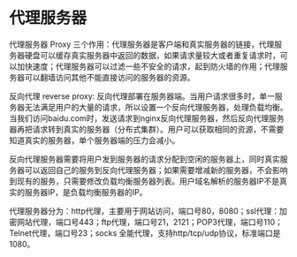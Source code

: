 # 代理服务器

代理服务器 Proxy 三个作用：代理服务器是客户端和真实服务器的链接，代理服务器硬盘可以缓存真实服务器中返回的数据，如果请求量较大或者重复请求时，可以加快速度；代理服务器可以过滤一些不安全的请求，起到防火墙的作用；代理服务器可以翻墙访问其他不能直接访问的服务器的资源。

反向代理 reverse proxy: 反向代理部署在服务器端。当用户请求很多时，单一服务器无法满足用户的大量的请求，所以设置一个反向代理服务器，处理负载均衡。当我们访问baidu.com时，发送请求到nginx反向代理服务器，然后反向代理服务器再把请求转到真实的服务器（分布式集群）。用户可以获取相同的资源，不需要知道真实的服务器，单个服务器端的压力会减小。

反向代理服务器需要将用户发到服务器的请求分配到空闲的服务器上，同时真实服务器可以返回自己的服务到反向代理服务器；如果需要增减新的服务器，不会影响到现有的服务，只需要修改负载均衡服务器列表。用户域名解析的服务器IP不是真实的服务器IP，是负载均衡服务器的IP。

代理服务器分为：http代理，主要用于网站访问，端口号80，8080；ssl代理：加密网站代理，端口号443；ftp代理，端口号21，2121；POP3代理，端口号110；Telnet代理，端口号23；socks 全能代理，支持http/tcp/udp协议，标准端口是1080。

